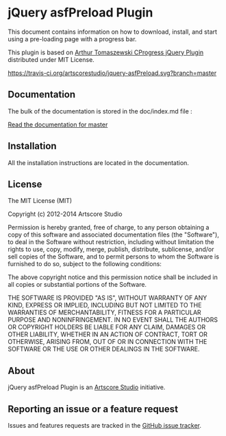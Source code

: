 jQuery asfPreload Plugin
=====================================

This document contains information on how to download, install, and start using a pre-loading page with a progress bar.

This plugin is based on [Arthur Tomaszewski CProgress jQuery Plugin](http://p.ar2oor.pl/cprogress/) distributed under MIT License.

https://travis-ci.org/artscorestudio/jquery-asfPreload.svg?branch=master

Documentation
-------------
The bulk of the documentation is stored in the doc/index.md file :

[Read the documentation for master](https://github.com/artscorestudio/jquery-asfPreload/blob/master/doc/index.md)

Installation
------------
All the installation instructions are located in the documentation.

License
-------
The MIT License (MIT)

Copyright (c) 2012-2014 Artscore Studio

Permission is hereby granted, free of charge, to any person obtaining a copy of
this software and associated documentation files (the "Software"), to deal in
the Software without restriction, including without limitation the rights to
use, copy, modify, merge, publish, distribute, sublicense, and/or sell copies of
the Software, and to permit persons to whom the Software is furnished to do so,
subject to the following conditions:

The above copyright notice and this permission notice shall be included in all
copies or substantial portions of the Software.

THE SOFTWARE IS PROVIDED "AS IS", WITHOUT WARRANTY OF ANY KIND, EXPRESS OR
IMPLIED, INCLUDING BUT NOT LIMITED TO THE WARRANTIES OF MERCHANTABILITY, FITNESS
FOR A PARTICULAR PURPOSE AND NONINFRINGEMENT. IN NO EVENT SHALL THE AUTHORS OR
COPYRIGHT HOLDERS BE LIABLE FOR ANY CLAIM, DAMAGES OR OTHER LIABILITY, WHETHER
IN AN ACTION OF CONTRACT, TORT OR OTHERWISE, ARISING FROM, OUT OF OR IN
CONNECTION WITH THE SOFTWARE OR THE USE OR OTHER DEALINGS IN THE SOFTWARE.

About
-----
jQuery asfPreload Plugin is an [Artscore Studio](http://www.artscore-studio.fr) initiative.

Reporting an issue or a feature request
---------------------------------------
Issues and features requests are tracked in the [GitHub issue tracker](https://github.com/artscorestudio/jquery-asfPreload/issues).